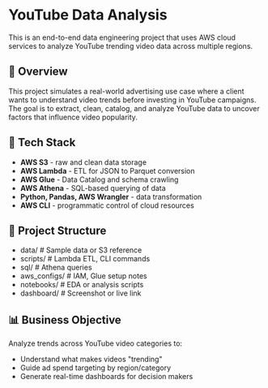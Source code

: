 # YouTube Data Analysis

This is an end-to-end data engineering project that uses AWS cloud services to analyze YouTube trending video data across multiple regions.

## 📌 Overview

This project simulates a real-world advertising use case where a client wants to understand video trends before investing in YouTube campaigns. The goal is to extract, clean, catalog, and analyze YouTube data to uncover factors that influence video popularity.

## 🧰 Tech Stack

- **AWS S3** - raw and clean data storage  
- **AWS Lambda** - ETL for JSON to Parquet conversion  
- **AWS Glue** - Data Catalog and schema crawling  
- **AWS Athena** - SQL-based querying of data  
- **Python, Pandas, AWS Wrangler** - data transformation  
- **AWS CLI** - programmatic control of cloud resources 

## 📁 Project Structure

- data/              # Sample data or S3 reference
- scripts/           # Lambda ETL, CLI commands
- sql/               # Athena queries
- aws_configs/       # IAM, Glue setup notes
- notebooks/         # EDA or analysis scripts
- dashboard/         # Screenshot or live link

## 📊 Business Objective

Analyze trends across YouTube video categories to:
- Understand what makes videos "trending"
- Guide ad spend targeting by region/category
- Generate real-time dashboards for decision makers
